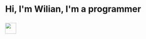 <h1 style="align: center;">
    <p>Hi, I'm Wilian, I'm a programmer</p><img src="https://media.giphy.com/media/hvRJCLFzcasrR4ia7z/giphy.gif" width="35">
</h1>

<!--
**Wilian87wil/Wilian87wil** is a ✨ _special_ ✨ repository because its `README.md` (this file) appears on your GitHub profile.

Here are some ideas to get you started:

- 🔭 I’m currently working on ...
- 🌱 I’m currently learning ...
- 👯 I’m looking to collaborate on ...
- 🤔 I’m looking for help with ...
- 💬 Ask me about ...
- 📫 How to reach me: ...
- 😄 Pronouns: ...
- ⚡ Fun fact: ...
-->
